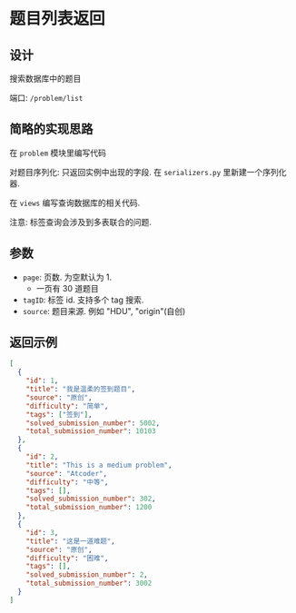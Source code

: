 # 题目列表返回

## 设计

搜索数据库中的题目

端口: `/problem/list`

## 简略的实现思路

在 `problem` 模块里编写代码

对题目序列化: 只返回实例中出现的字段. 在 `serializers.py` 里新建一个序列化器.

在 `views` 编写查询数据库的相关代码.

注意: 标签查询会涉及到多表联合的问题.

## 参数

- `page`: 页数. 为空默认为 1.
  - 一页有 30 道题目
- `tagID`: 标签 id. 支持多个 tag 搜索.
- `source`: 题目来源. 例如 "HDU", "origin"(自创)

## 返回示例

```json
[
  {
    "id": 1,
    "title": "我是温柔的签到题目",
    "source": "原创",
    "difficulty": "简单",
    "tags": ["签到"],
    "solved_submission_number": 5002,
    "total_submission_number": 10103
  },
  {
    "id": 2,
    "title": "This is a medium problem",
    "source": "Atcoder",
    "difficulty": "中等",
    "tags": [],
    "solved_submission_number": 302,
    "total_submission_number": 1200
  },
  {
    "id": 3,
    "title": "这是一道难题",
    "source": "原创",
    "difficulty": "困难",
    "tags": [],
    "solved_submission_number": 2,
    "total_submission_number": 3002
  }
]
```
